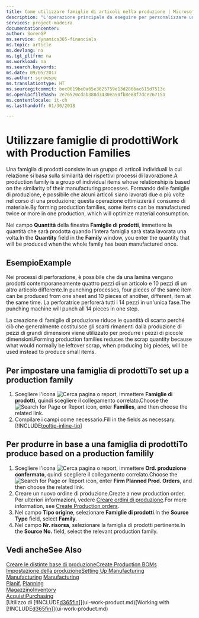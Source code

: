 ```yaml
---
title: Come utilizzare famiglie di articoli nella produzione | Microsoft Docs
description: "L'operazione principale da eseguire per personalizzare un calendario di base per la propria società, o per uno dei partner commerciali, è la modifica dello stato dei giorni lavorativi e non lavorativi."
services: project-madeira
documentationcenter: 
author: SorenGP
ms.service: dynamics365-financials
ms.topic: article
ms.devlang: na
ms.tgt_pltfrm: na
ms.workload: na
ms.search.keywords: 
ms.date: 09/05/2017
ms.author: sgroespe
ms.translationtype: HT
ms.sourcegitcommit: bec0619be0a65e3625759e13d2866ac615d7513c
ms.openlocfilehash: 2e76520cdab388d3430ea50fb8e88f7dce26715a
ms.contentlocale: it-ch
ms.lasthandoff: 01/30/2018

---
```

# <a name="work-with-production-families"></a><span data-ttu-id="c625b-103">Utilizzare famiglie di prodotti</span><span class="sxs-lookup"><span data-stu-id="c625b-103">Work with Production Families</span></span>
<span data-ttu-id="c625b-104">Una famiglia di prodotti consiste in un gruppo di articoli individuali la cui relazione si basa sulla similarità dei rispettivi processi di lavorazione.</span><span class="sxs-lookup"><span data-stu-id="c625b-104">A production family is a group of individual items whose relationship is based on the similarity of their manufacturing processes.</span></span> <span data-ttu-id="c625b-105">Formando delle famiglie di produzione, è possibile che alcuni articoli siano lavorati due o più volte nel corso di una produzione; questa operazione ottimizzerà il consumo di materiale.</span><span class="sxs-lookup"><span data-stu-id="c625b-105">By forming production families, some items can be manufactured twice or more in one production, which will optimize material consumption.</span></span>

<span data-ttu-id="c625b-106">Nel campo **Quantità** della finestra **Famiglie di prodotti**, immettere la quantità che sarà prodotta quando l'intera famiglia sarà stata lavorata una volta.</span><span class="sxs-lookup"><span data-stu-id="c625b-106">In the **Quantity** field in the **Family** window, you enter the quantity that will be produced when the whole family has been manufactured once.</span></span>

## <a name="example"></a><span data-ttu-id="c625b-107">Esempio</span><span class="sxs-lookup"><span data-stu-id="c625b-107">Example</span></span>
<span data-ttu-id="c625b-108">Nei processi di perforazione, è possibile che da una lamina vengano prodotti contemporaneamente quattro pezzi di un articolo e 10 pezzi di un altro articolo differente.</span><span class="sxs-lookup"><span data-stu-id="c625b-108">In punching processes, four pieces of the same item can be produced from one sheet and 10 pieces of another, different, item at the same time.</span></span> <span data-ttu-id="c625b-109">La perforatrice perforerà tutti i 14 pezzi in un'unica fase.</span><span class="sxs-lookup"><span data-stu-id="c625b-109">The punching machine will punch all 14 pieces in one step.</span></span>

<span data-ttu-id="c625b-110">La creazione di famiglie di produzione riduce le quantità di scarto perché ciò che generalmente costituisce gli scarti rimanenti dalla produzione di pezzi di grandi dimensioni viene utilizzato per produrre i pezzi di piccole dimensioni.</span><span class="sxs-lookup"><span data-stu-id="c625b-110">Forming production families reduces the scrap quantity because what would normally be leftover scrap, when producing big pieces, will be used instead to produce small items.</span></span>

## <a name="to-set-up-a-production-family"></a><span data-ttu-id="c625b-111">Per impostare una famiglia di prodotti</span><span class="sxs-lookup"><span data-stu-id="c625b-111">To set up a production family</span></span>
1. <span data-ttu-id="c625b-112">Scegliere l'icona ![Cerca pagina o report](media/ui-search/search_small.png "icona Cerca pagina o report"), immettere **Famiglie di prodotti**, quindi scegliere il collegamento correlato.</span><span class="sxs-lookup"><span data-stu-id="c625b-112">Choose the ![Search for Page or Report](media/ui-search/search_small.png "Search for Page or Report icon") icon, enter **Families**, and then choose the related link.</span></span>
2. <span data-ttu-id="c625b-113">Compilare i campi come necessario.</span><span class="sxs-lookup"><span data-stu-id="c625b-113">Fill in the fields as necessary.</span></span> [!INCLUDE[tooltip-inline-tip](includes/tooltip-inline-tip_md.md)]

## <a name="to-produce-based-on-a-production-familily"></a><span data-ttu-id="c625b-114">Per produrre in base a una famiglia di prodotti</span><span class="sxs-lookup"><span data-stu-id="c625b-114">To produce based on a production familily</span></span>
1. <span data-ttu-id="c625b-115">Scegliere l'icona ![Cerca pagina o report](media/ui-search/search_small.png "icona Cerca pagina o report"), immettere **Ord. produzione confermato**, quindi scegliere il collegamento correlato.</span><span class="sxs-lookup"><span data-stu-id="c625b-115">Choose the ![Search for Page or Report](media/ui-search/search_small.png "Search for Page or Report icon") icon, enter **Firm Planned Prod. Orders**, and then choose the related link.</span></span>
2. <span data-ttu-id="c625b-116">Creare un nuovo ordine di produzione.</span><span class="sxs-lookup"><span data-stu-id="c625b-116">Create a new production order.</span></span> <span data-ttu-id="c625b-117">Per ulteriori informazioni, vedere [Creare ordini di produzione](production-how-to-create-production-orders.md).</span><span class="sxs-lookup"><span data-stu-id="c625b-117">For more information, see [Create Production orders](production-how-to-create-production-orders.md).</span></span>
3. <span data-ttu-id="c625b-118">Nel campo **Tipo origine**, selezionare **Famiglie di prodotti**.</span><span class="sxs-lookup"><span data-stu-id="c625b-118">In the **Source Type** field, select **Family**.</span></span>  
4. <span data-ttu-id="c625b-119">Nel campo **Nr. risorsa**, selezionare la famiglia di prodotti pertinente.</span><span class="sxs-lookup"><span data-stu-id="c625b-119">In the **Source No.** field, select the relevant production family.</span></span>

## <a name="see-also"></a><span data-ttu-id="c625b-120">Vedi anche</span><span class="sxs-lookup"><span data-stu-id="c625b-120">See Also</span></span>
[<span data-ttu-id="c625b-121">Creare le distinte base di produzione</span><span class="sxs-lookup"><span data-stu-id="c625b-121">Create Production BOMs</span></span>](production-how-to-create-production-boms.md)  
[<span data-ttu-id="c625b-122">Impostazione della produzione</span><span class="sxs-lookup"><span data-stu-id="c625b-122">Setting Up Manufacturing</span></span>](production-configure-production-processes.md)  
<span data-ttu-id="c625b-123">[Manufacturing](production-manage-manufacturing.md)  </span><span class="sxs-lookup"><span data-stu-id="c625b-123">[Manufacturing](production-manage-manufacturing.md)  </span></span>  
<span data-ttu-id="c625b-124">[Pianif.](production-planning.md) </span><span class="sxs-lookup"><span data-stu-id="c625b-124">[Planning](production-planning.md) </span></span>  
[<span data-ttu-id="c625b-125">Magazzino</span><span class="sxs-lookup"><span data-stu-id="c625b-125">Inventory</span></span>](inventory-manage-inventory.md)  
[<span data-ttu-id="c625b-126">Acquisti</span><span class="sxs-lookup"><span data-stu-id="c625b-126">Purchasing</span></span>](purchasing-manage-purchasing.md)  
<span data-ttu-id="c625b-127">[Utilizzo di [!INCLUDE[d365fin](includes/d365fin_md.md)]](ui-work-product.md)</span><span class="sxs-lookup"><span data-stu-id="c625b-127">[Working with [!INCLUDE[d365fin](includes/d365fin_md.md)]](ui-work-product.md)</span></span>

